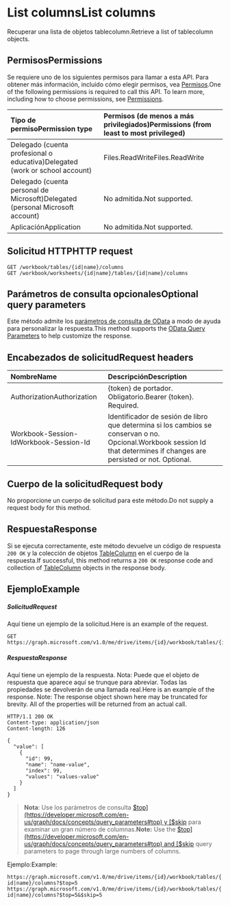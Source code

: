 # <a name="list-columns"></a><span data-ttu-id="f9866-101">List columns</span><span class="sxs-lookup"><span data-stu-id="f9866-101">List columns</span></span>

<span data-ttu-id="f9866-102">Recuperar una lista de objetos tablecolumn.</span><span class="sxs-lookup"><span data-stu-id="f9866-102">Retrieve a list of tablecolumn objects.</span></span>
## <a name="permissions"></a><span data-ttu-id="f9866-103">Permisos</span><span class="sxs-lookup"><span data-stu-id="f9866-103">Permissions</span></span>
<span data-ttu-id="f9866-p101">Se requiere uno de los siguientes permisos para llamar a esta API. Para obtener más información, incluido cómo elegir permisos, vea [Permisos](../../../concepts/permissions_reference.md).</span><span class="sxs-lookup"><span data-stu-id="f9866-p101">One of the following permissions is required to call this API. To learn more, including how to choose permissions, see [Permissions](../../../concepts/permissions_reference.md).</span></span>

|<span data-ttu-id="f9866-106">Tipo de permiso</span><span class="sxs-lookup"><span data-stu-id="f9866-106">Permission type</span></span>      | <span data-ttu-id="f9866-107">Permisos (de menos a más privilegiados)</span><span class="sxs-lookup"><span data-stu-id="f9866-107">Permissions (from least to most privileged)</span></span>              |
|:--------------------|:---------------------------------------------------------|
|<span data-ttu-id="f9866-108">Delegado (cuenta profesional o educativa)</span><span class="sxs-lookup"><span data-stu-id="f9866-108">Delegated (work or school account)</span></span> | <span data-ttu-id="f9866-109">Files.ReadWrite</span><span class="sxs-lookup"><span data-stu-id="f9866-109">Files.ReadWrite</span></span>    |
|<span data-ttu-id="f9866-110">Delegado (cuenta personal de Microsoft)</span><span class="sxs-lookup"><span data-stu-id="f9866-110">Delegated (personal Microsoft account)</span></span> | <span data-ttu-id="f9866-111">No admitida.</span><span class="sxs-lookup"><span data-stu-id="f9866-111">Not supported.</span></span>    |
|<span data-ttu-id="f9866-112">Aplicación</span><span class="sxs-lookup"><span data-stu-id="f9866-112">Application</span></span> | <span data-ttu-id="f9866-113">No admitida.</span><span class="sxs-lookup"><span data-stu-id="f9866-113">Not supported.</span></span> |

## <a name="http-request"></a><span data-ttu-id="f9866-114">Solicitud HTTP</span><span class="sxs-lookup"><span data-stu-id="f9866-114">HTTP request</span></span>
<!-- { "blockType": "ignored" } -->
```http
GET /workbook/tables/{id|name}/columns
GET /workbook/worksheets/{id|name}/tables/{id|name}/columns
```
## <a name="optional-query-parameters"></a><span data-ttu-id="f9866-115">Parámetros de consulta opcionales</span><span class="sxs-lookup"><span data-stu-id="f9866-115">Optional query parameters</span></span>
<span data-ttu-id="f9866-116">Este método admite los [parámetros de consulta de OData](http://developer.microsoft.com/en-us/graph/docs/overview/query_parameters) a modo de ayuda para personalizar la respuesta.</span><span class="sxs-lookup"><span data-stu-id="f9866-116">This method supports the [OData Query Parameters](http://developer.microsoft.com/en-us/graph/docs/overview/query_parameters) to help customize the response.</span></span>

## <a name="request-headers"></a><span data-ttu-id="f9866-117">Encabezados de solicitud</span><span class="sxs-lookup"><span data-stu-id="f9866-117">Request headers</span></span>
| <span data-ttu-id="f9866-118">Nombre</span><span class="sxs-lookup"><span data-stu-id="f9866-118">Name</span></span>      |<span data-ttu-id="f9866-119">Descripción</span><span class="sxs-lookup"><span data-stu-id="f9866-119">Description</span></span>|
|:----------|:----------|
| <span data-ttu-id="f9866-120">Authorization</span><span class="sxs-lookup"><span data-stu-id="f9866-120">Authorization</span></span>  | <span data-ttu-id="f9866-p102">{token} de portador. Obligatorio.</span><span class="sxs-lookup"><span data-stu-id="f9866-p102">Bearer {token}. Required.</span></span> |
| <span data-ttu-id="f9866-123">Workbook-Session-Id</span><span class="sxs-lookup"><span data-stu-id="f9866-123">Workbook-Session-Id</span></span>  | <span data-ttu-id="f9866-p103">Identificador de sesión de libro que determina si los cambios se conservan o no. Opcional.</span><span class="sxs-lookup"><span data-stu-id="f9866-p103">Workbook session Id that determines if changes are persisted or not. Optional.</span></span>|

## <a name="request-body"></a><span data-ttu-id="f9866-126">Cuerpo de la solicitud</span><span class="sxs-lookup"><span data-stu-id="f9866-126">Request body</span></span>
<span data-ttu-id="f9866-127">No proporcione un cuerpo de solicitud para este método.</span><span class="sxs-lookup"><span data-stu-id="f9866-127">Do not supply a request body for this method.</span></span>

## <a name="response"></a><span data-ttu-id="f9866-128">Respuesta</span><span class="sxs-lookup"><span data-stu-id="f9866-128">Response</span></span>

<span data-ttu-id="f9866-129">Si se ejecuta correctamente, este método devuelve un código de respuesta `200 OK` y la colección de objetos [TableColumn](../resources/tablecolumn.md) en el cuerpo de la respuesta.</span><span class="sxs-lookup"><span data-stu-id="f9866-129">If successful, this method returns a `200 OK` response code and collection of [TableColumn](../resources/tablecolumn.md) objects in the response body.</span></span>
## <a name="example"></a><span data-ttu-id="f9866-130">Ejemplo</span><span class="sxs-lookup"><span data-stu-id="f9866-130">Example</span></span>
##### <a name="request"></a><span data-ttu-id="f9866-131">Solicitud</span><span class="sxs-lookup"><span data-stu-id="f9866-131">Request</span></span>
<span data-ttu-id="f9866-132">Aquí tiene un ejemplo de la solicitud.</span><span class="sxs-lookup"><span data-stu-id="f9866-132">Here is an example of the request.</span></span>
<!-- {
  "blockType": "request",
  "name": "get_columns"
}-->
```http
GET https://graph.microsoft.com/v1.0/me/drive/items/{id}/workbook/tables/{id|name}/columns
```
##### <a name="response"></a><span data-ttu-id="f9866-133">Respuesta</span><span class="sxs-lookup"><span data-stu-id="f9866-133">Response</span></span>
<span data-ttu-id="f9866-p104">Aquí tiene un ejemplo de la respuesta. Nota: Puede que el objeto de respuesta que aparece aquí se trunque para abreviar. Todas las propiedades se devolverán de una llamada real.</span><span class="sxs-lookup"><span data-stu-id="f9866-p104">Here is an example of the response. Note: The response object shown here may be truncated for brevity. All of the properties will be returned from an actual call.</span></span>
<!-- {
  "blockType": "response",
  "truncated": true,
  "@odata.type": "microsoft.graph.tableColumn",
  "isCollection": true
} -->
```http
HTTP/1.1 200 OK
Content-type: application/json
Content-length: 126

{
  "value": [
    {
      "id": 99,
      "name": "name-value",
      "index": 99,
      "values": "values-value"
    }
  ]
}
```

> <span data-ttu-id="f9866-137">**Nota**: Use los parámetros de consulta [$top](https://developer.microsoft.com/en-us/graph/docs/concepts/query_parameters#top) y [$skip](https://developer.microsoft.com/en-us/graph/docs/concepts/query_parameters#top) para examinar un gran número de columnas.</span><span class="sxs-lookup"><span data-stu-id="f9866-137">**Note:** Use the [$top](https://developer.microsoft.com/en-us/graph/docs/concepts/query_parameters#top) and [$skip](https://developer.microsoft.com/en-us/graph/docs/concepts/query_parameters#top) query parameters to page through large numbers of columns.</span></span>

<span data-ttu-id="f9866-138">Ejemplo:</span><span class="sxs-lookup"><span data-stu-id="f9866-138">Example:</span></span> 

`https://graph.microsoft.com/v1.0/me/drive/items/{id}/workbook/tables/{id|name}/columns?$top=5`
`https://graph.microsoft.com/v1.0/me/drive/items/{id}/workbook/tables/{id|name}/columns?$top=5&$skip=5`

<!-- uuid: 8fcb5dbc-d5aa-4681-8e31-b001d5168d79
2015-10-25 14:57:30 UTC -->
<!-- {
  "type": "#page.annotation",
  "description": "List columns",
  "keywords": "",
  "section": "documentation",
  "tocPath": ""
}-->